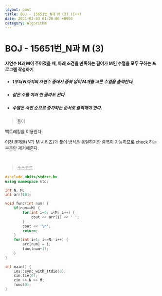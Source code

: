 ```yaml
---
layout: post
title: BOJ - 15651번_N과 M (3) (C++)
date: 2021-02-03 01:20:00 +0900
category: Algorithm
---
```


# BOJ - 15651번_N과 M (3)

#### 자연수 N과 M이 주어졌을 때, 아래 조건을 만족하는 길이가 M인 수열을 모두 구하는 프로그램 작성하기

- ##### 1부터 N까지의 자연수 중에서 중복 없이 M개를 고른 수열을 출력한다.

- #####  같은 수를 여러 번 골라도 된다.

- ##### 수열은 사전 순으로 증가하는 순서로 출력해야 한다.

> 풀이

백트래킹을 이용한다. 

이전 문제들(N과 M 시리즈)과 풀이 방식은 동일하지만 중복이 가능하므로 check 하는 부분만 제거해준다.

<br/>

> 소스코드

```c++
#include <bits/stdc++.h>
using namespace std;

int N, M;
int arr[10];

void func(int num) {
	if(num==M) {
		for(int i=0; i<M; i++) {
			cout << arr[i] << ' ';
		}
		cout << '\n';
		return;
	}
	for(int i=1; i<=N; i++) {
		arr[num] = i;
		func(num+1);
	}
}

int main() {
	ios::sync_with_stdio(0);
	cin.tie(0);
	cin >> N >> M;
	func(0);
}
```

